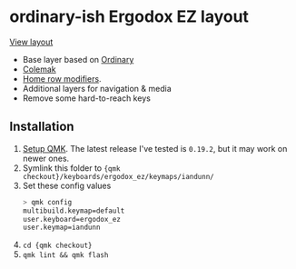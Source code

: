 # ordinary-ish Ergodox EZ layout

[View layout](https://configure.zsa.io/ergodox-ez/layouts/wEZWj/latest/0)

* Base layer based on [Ordinary](https://github.com/qmk/qmk_firmware/blob/7eb6f86bc0aac3ff83abe4365cd11c5c195dc403/layouts/community/ergodox/ordinary/readme.md)
* [Colemak](https://colemak.com/)
* [Home row modifiers](https://precondition.github.io/home-row-mods).
* Additional layers for navigation & media
* Remove some hard-to-reach keys


## Installation

1. [Setup QMK](https://docs.qmk.fm/#/newbs_getting_started). The latest release I've tested is `0.19.2`, but it may work on newer ones.
1. Symlink this folder to `{qmk checkout}/keyboards/ergodox_ez/keymaps/iandunn/`
1. Set these config values
	```sh
	> qmk config
	multibuild.keymap=default
	user.keyboard=ergodox_ez
	user.keymap=iandunn
	```
1. `cd {qmk checkout}`
1. `qmk lint && qmk flash`
